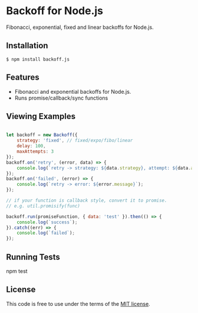 
# Backoff for Node.js

Fibonacci, exponential, fixed and linear backoffs for Node.js.

## Installation

    $ npm install backoff.js

## Features

  * Fibonacci and exponential backoffs for Node.js.
  * Runs promise/callback/sync functions

## Viewing Examples

```js

let backoff = new Backoff({
    strategy: 'fixed', // fixed/expo/fibo/linear
    delay: 100,
    maxAttempts: 3
});
backoff.on('retry', (error, data) => {
    console.log(`retry -> strategy: ${data.strategy}, attempt: ${data.attempt}, delay: ${data.delay}, error: ${error.message}`);
});
backoff.on('failed', (error) => {
    console.log(`retry -> error: ${error.message}`);
});

// if your function is callback style, convert it to promise.
// e.g. util.promisify(func)

backoff.run(promiseFunction, { data: 'test' }).then(() => {
    console.log(`success`);
}).catch((err) => {
    console.log(`failed`);
});

```

## Running Tests

npm test

## License

This code is free to use under the terms of the [MIT license](http://mturcotte.mit-license.org/).
